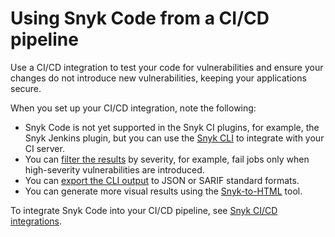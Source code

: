 # Using Snyk Code from a CI/CD pipeline

Use a CI/CD integration to test your code for vulnerabilities and ensure your changes do not introduce new vulnerabilities, keeping your applications secure.

When you set up your CI/CD integration, note the following:

* Snyk Code is not yet supported in the Snyk CI plugins, for example, the Snyk Jenkins plugin, but you can use the [Snyk CLI](using-snyk-code-from-the-cli/) to integrate with your CI server.
* You can [filter the results](using-snyk-code-from-the-cli/working-with-the-snyk-code-cli-results/displaying-only-discovered-issues-above-a-specific-severity-level.md) by severity, for example, fail jobs only when high-severity vulnerabilities are introduced.
* You can [export the CLI output](using-snyk-code-from-the-cli/working-with-the-snyk-code-cli-results/outputting-the-test-results-to-json-or-sarif-format-in-the-terminal.md) to JSON or SARIF standard formats.
* You can generate more visual results using the [Snyk-to-HTML](using-snyk-code-from-the-cli/displaying-the-cli-results-in-an-html-format-using-the-snyk-to-html-feature/) tool.

To integrate Snyk Code into your CI/CD pipeline, see [Snyk CI/CD integrations](../../integrations/snyk-ci-cd-integrations/).
